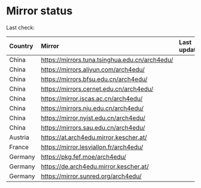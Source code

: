 <script src="./time.js"></script>
# Mirror status
Last check: <script type="text/javascript">localize(1737587998.1247904);</script>

|Country|Mirror|Last update|
|:------|:-----|:----------|
|China|https://mirrors.tuna.tsinghua.edu.cn/arch4edu/|<script type="text/javascript">localize(1737528180);</script>|
|China|https://mirrors.aliyun.com/arch4edu/|<script type="text/javascript">localize(1737528180);</script>|
|China|https://mirrors.bfsu.edu.cn/arch4edu/|<script type="text/javascript">localize(1737528180);</script>|
|China|https://mirrors.cernet.edu.cn/arch4edu/|<script type="text/javascript">localize(1737528180);</script>|
|China|https://mirror.iscas.ac.cn/arch4edu/|<script type="text/javascript">localize(1737484774);</script>|
|China|https://mirrors.nju.edu.cn/arch4edu/|<script type="text/javascript">localize(1737528180);</script>|
|China|https://mirror.nyist.edu.cn/arch4edu/|<script type="text/javascript">localize(1737528180);</script>|
|China|https://mirrors.sau.edu.cn/arch4edu/|<script type="text/javascript">localize(1731653531);</script>|
|Austria|https://at.arch4edu.mirror.kescher.at/|<script type="text/javascript">localize(1737571272);</script>|
|France|https://mirror.lesviallon.fr/arch4edu/|<script type="text/javascript">localize(1737528180);</script>|
|Germany|https://pkg.fef.moe/arch4edu/|<script type="text/javascript">localize(1737571272);</script>|
|Germany|https://de.arch4edu.mirror.kescher.at/|<script type="text/javascript">localize(1737571272);</script>|
|Germany|https://mirror.sunred.org/arch4edu/|<script type="text/javascript">localize(1737571272);</script>|

<script src="./tablefilter/tablefilter.js"></script>
<script src="./table.js"></script>